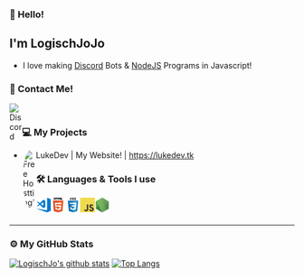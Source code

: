 ### 👋 Hello!

## I'm LogischJoJo
- I love making [Discord](https://discord.com) Bots & [NodeJS](https://nodejs.org) Programs in Javascript!

### 🧑 Contact Me!
[<img align="left" alt="Discord" width="22px" src="https://cdn.jsdelivr.net/npm/simple-icons@v3/icons/discord.svg" />](discord.gg/cAn98tGRWC)

<br />

### 💻 My Projects
- [<img style="border-radius: 50%;" align="left" alt="Free Hostting!" width="23px" src="https://cdn.discordapp.com/avatars/427464899883433984/a_947db4b0e6cd92d8e5ef7af5a50f2dbc.gif" />](https://lukedev.tk) LukeDev | My Website! | https://lukedev.tk

### 🛠 Languages & Tools I use
[<img align="left" alt="Visual Studio Code" width="26px" src="https://raw.githubusercontent.com/github/explore/80688e429a7d4ef2fca1e82350fe8e3517d3494d/topics/visual-studio-code/visual-studio-code.png" />]() [<img align="left" alt="HTML5" width="26px" src="https://raw.githubusercontent.com/github/explore/80688e429a7d4ef2fca1e82350fe8e3517d3494d/topics/html/html.png" />]() [<img align="left" alt="CSS3" width="26px" src="https://raw.githubusercontent.com/github/explore/80688e429a7d4ef2fca1e82350fe8e3517d3494d/topics/css/css.png" />]() [<img align="left" alt="JavaScript" width="26px" src="https://raw.githubusercontent.com/github/explore/80688e429a7d4ef2fca1e82350fe8e3517d3494d/topics/javascript/javascript.png" />]() [<img align="left" alt="Node.js" width="26px" src="https://raw.githubusercontent.com/github/explore/80688e429a7d4ef2fca1e82350fe8e3517d3494d/topics/nodejs/nodejs.png" />]()

<br />
<br />

---


### ⚙ My GitHub Stats

[![LogischJo's github stats](https://github-readme-stats.vercel.app/api?username=LogischJo)](https://github.com/anuraghazra/github-readme-stats)  [![Top Langs](https://github-readme-stats.vercel.app/api/top-langs/?username=anuraghazra&layout=compact)](https://github.com/anuraghazra/github-readme-stats)
